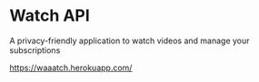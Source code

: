 # Watch API

A privacy-friendly application to watch videos and manage your subscriptions

https://waaatch.herokuapp.com/